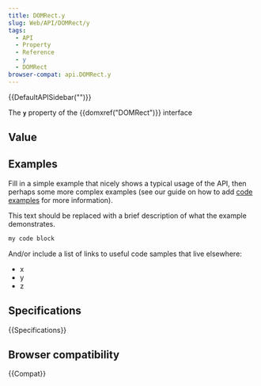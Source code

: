 ```yaml
---
title: DOMRect.y
slug: Web/API/DOMRect/y
tags:
  - API
  - Property
  - Reference
  - y
  - DOMRect
browser-compat: api.DOMRect.y
---
```

{{DefaultAPISidebar("")}}

The **`y`** property of the {{domxref("DOMRect")}} interface 

## Value



## Examples

Fill in a simple example that nicely shows a typical usage of the API, then perhaps some more complex examples (see our guide on how to add [code examples](/en-US/docs/MDN/Contribute/Structures/Code_examples) for more information).

This text should be replaced with a brief description of what the example demonstrates.

```js
my code block
```

And/or include a list of links to useful code samples that live elsewhere:

*   x
*   y
*   z

## Specifications

{{Specifications}}

## Browser compatibility

{{Compat}}


